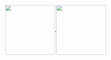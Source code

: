 
<a href="https://github.com/zachmann">
  <img align="center" height="160px" src="https://github-readme-stats.vercel.app/api?username=zachmann&show_icons=true&theme=merko&count_private=true&include_all_commits=true" />
</a>
<a href="https://github.com/zachmann">
  <img align="center" height="160px" src="https://github-readme-stats.vercel.app/api/top-langs/?username=zachmann&layout=compact&show_icons=true&theme=merko" />
</a>


<!--
**zachmann/zachmann** is a ✨ _special_ ✨ repository because its `README.md` (this file) appears on your GitHub profile.

Here are some ideas to get you started:

- 🔭 I’m currently working on ...
- 🌱 I’m currently learning ...
- 👯 I’m looking to collaborate on ...
- 🤔 I’m looking for help with ...
- 💬 Ask me about ...
- 📫 How to reach me: ...
- 😄 Pronouns: ...
- ⚡ Fun fact: ...
-->
